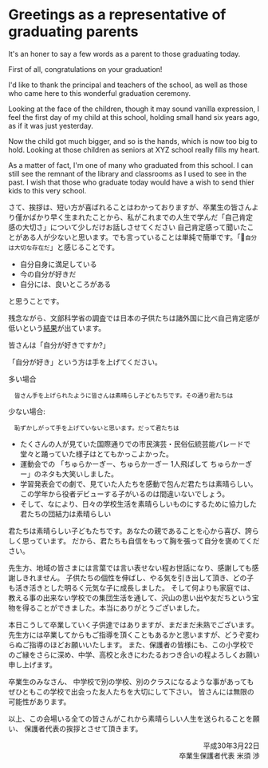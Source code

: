 # Greetings as a representative of graduating parents

<!-- ## 起承転結の「起」-->

It's an honer to say a few words as a parent to those graduating today. 

First of all, congratulations on your graduation!

I'd like to thank the principal and teachers of the school, as well as those who came here to this wonderful graduation ceremony. 

<!-- ## こどもの成長 -->

Looking at the face of the children, though it may sound vanilla expression, I feel the first day of my child at this school, holding small hand six years ago, as if it was just yesterday. 

Now the child got much bigger, and so is the hands, which is now too big to hold. Looking at those children as seniors at XYZ school really fills my heart. 

As a matter of fact, I'm one of many who graduated from this school. I can still see the remnant of the library and classrooms as I used to see in the past. I wish that those who graduate today would have a wish to send thier kids to this very school. 

<!-- ## 卒業生への激励 -->

さて、挨拶は、短い方が喜ばれることはわかっておりますが、卒業生の皆さんより僅かばかり早く生まれたことから、私がこれまでの人生で学んだ「自己肯定感の大切さ」について少しだけお話しさせてください
自己肯定感って聞いたことがある人が少ないと思います。でも言っていることは単純で簡単です。「`自分は大切な存在だ`」と感じることです。

- 自分自身に満足している
- 今の自分が好きだ
- 自分には、良いところがある

と思うことです。

残念ながら、文部科学省の調査では日本の子供たちは諸外国に比べ自己肯定感が低いという[結果](http://www.kantei.go.jp/jp/singi/kyouikusaisei/chousakai/dai1/siryou4.pdf)が出ています。

皆さんは「自分が好きですか?」

「自分が好き」という方は手を上げてください。

多い場合

```text only
　皆さん手を上げられたように皆さんは素晴らし子どもたちです。その通り君たちは
```

少ない場合:

```text only
　恥ずかしがって手を上げていないと思います。だって君たちは
```

- たくさんの人が見ていた国際通りでの市民演芸・民俗伝統芸能パレードで堂々と踊っていた様子はとてもかっこよかった。
- 運動会での 「ちゅらかーぎー、ちゅらかーぎー 1人飛ばして ちゅらかーぎー」のネタも大笑いしました。
- 学習発表会での劇で、見ていた人たちを感動で包んだ君たちは素晴らしい。この学年から役者デビューする子がいるのは間違いないでしょう。
- そして、なにより、日々の学校生活を素晴らしいものにするために協力した君たちの団結力は素晴らしい

君たちは素晴らしい子どもたちです。あなたの親であることを心から喜び、誇らしく思っています。
だから、君たちも自信をもって胸を張って自分を褒めてください。

<!-- ## 先生、地域の皆様への感謝 -->

先生方、地域の皆さまには言葉では言い表せない程お世話になり、感謝しても感謝しきれません。
子供たちの個性を伸ばし、やる気を引き出して頂き、どの子も活き活きとした明るく元気な子に成長しました。
そして何よりも家庭では、教える事の出来ない学校での集団生活を通して、沢山の思い出や友だちという宝物を得ることができました。本当にありがとうございました。

<!-- ## 結び -->

本日こうして卒業していく子供達ではありますが、まだまだ未熟でございます。
先生方には卒業してからもご指導を頂くこともあるかと思いますが、どうぞ変わらぬご指導のほどお願いいたします。
また、保護者の皆様にも、この小学校でのご縁をさらに深め、中学、高校と永きにわたるおつき合いの程よろしくお願い申し上げます。

卒業生のみなさん、
中学校で別の学校、別のクラスになるような事があっても ぜひともこの学校で出会った友人たちを大切にして下さい。
皆さんには無限の可能性があります。

以上、この会場いる全ての皆さんがこれから素晴らしい人生を送られることを願い、
保護者代表の挨拶とさせて頂きます。

<p align="right">
平成30年3月22日<br>
卒業生保護者代表 米須 渉
</p>
